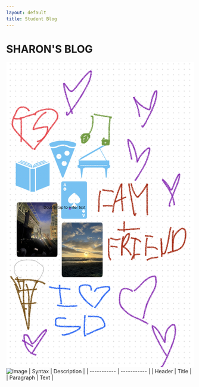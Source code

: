 ```yaml
---
layout: default
title: Student Blog
---
```

# SHARON'S BLOG
!['freeform'](/images/IMG_6349.jpg)
<img src="image.jpg" alt="Image" width="100" height="100">
| Syntax | Description |
| ----------- | ----------- |
| Header | Title |
| Paragraph | Text |
